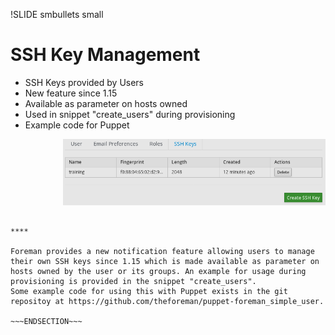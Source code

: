 !SLIDE smbullets small
# SSH Key Management

* SSH Keys provided by Users
* New feature since 1.15
* Available as parameter on hosts owned
* Used in snippet "create_users" during provisioning
* Example code for Puppet

<div style="text-align:right">
<img src="./_images/foreman_usersshkey.png" style="float: right, max-width:200px; max-height: 250px; width: 420px; height: auto" alt="Foreman User SSH Keys"/>
</div>



~~~SECTION:handouts~~~

****

Foreman provides a new notification feature allowing users to manage their own SSH keys since 1.15 which is made available as parameter on
hosts owned by the user or its groups. An example for usage during provisioning is provided in the snippet "create_users".
Some example code for using this with Puppet exists in the git repositoy at https://github.com/theforeman/puppet-foreman_simple_user.

~~~ENDSECTION~~~
